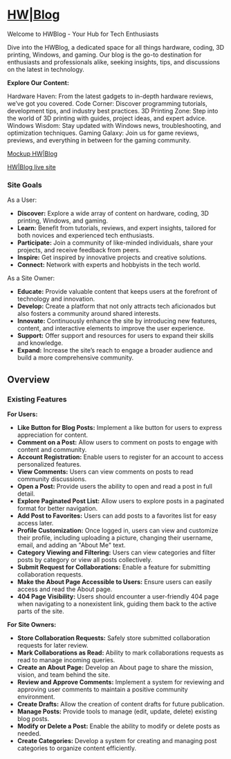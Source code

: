 # [HW|Blog](https://ci-pp4-hwblog-402679d73bbc.herokuapp.com/)

Welcome to HWBlog - Your Hub for Tech Enthusiasts

Dive into the HWBlog, a dedicated space for all things hardware, coding, 3D printing, Windows, and gaming. Our blog is the go-to destination for enthusiasts and professionals alike, seeking insights, tips, and discussions on the latest in technology.

**Explore Our Content:**

Hardware Haven: From the latest gadgets to in-depth hardware reviews, we’ve got you covered.
Code Corner: Discover programming tutorials, development tips, and industry best practices.
3D Printing Zone: Step into the world of 3D printing with guides, project ideas, and expert advice.
Windows Wisdom: Stay updated with Windows news, troubleshooting, and optimization techniques.
Gaming Galaxy: Join us for game reviews, previews, and everything in between for the gaming community.

[Mockup HW|Blog](docs/readme_images/Mockup_HWBlog.png)

[HW|Blog live site](https://ci-pp4-hwblog-402679d73bbc.herokuapp.com/)

### Site Goals

As a User:

- **Discover:** Explore a wide array of content on hardware, coding, 3D printing, Windows, and gaming.
- **Learn:** Benefit from tutorials, reviews, and expert insights, tailored for both novices and experienced tech enthusiasts.
- **Participate:** Join a community of like-minded individuals, share your projects, and receive feedback from peers.
- **Inspire:** Get inspired by innovative projects and creative solutions.
- **Connect:** Network with experts and hobbyists in the tech world.

As a Site Owner:

- **Educate:** Provide valuable content that keeps users at the forefront of technology and innovation.
- **Develop:** Create a platform that not only attracts tech aficionados but also fosters a community around shared interests.
- **Innovate:** Continuously enhance the site by introducing new features, content, and interactive elements to improve the user experience.
- **Support:** Offer support and resources for users to expand their skills and knowledge.
- **Expand:** Increase the site’s reach to engage a broader audience and build a more comprehensive community.

## Overview

### Existing Features

**For Users:**

- **Like Button for Blog Posts:** Implement a like button for users to express appreciation for content.
- **Comment on a Post:** Allow users to comment on posts to engage with content and community.
- **Account Registration:** Enable users to register for an account to access personalized features.
- **View Comments:** Users can view comments on posts to read community discussions.
- **Open a Post:** Provide users the ability to open and read a post in full detail.
- **Explore Paginated Post List:** Allow users to explore posts in a paginated format for better navigation.
- **Add Post to Favorites:** Users can add posts to a favorites list for easy access later.
- **Profile Customization:** Once logged in, users can view and customize their profile, including uploading a picture, changing their username, email, and adding an "About Me" text.
- **Category Viewing and Filtering:** Users can view categories and filter posts by category or view all posts collectively.
- **Submit Request for Collaborations:** Enable a feature for submitting collaboration requests.
- **Make the About Page Accessible to Users:** Ensure users can easily access and read the About page.
- **404 Page Visibility:** Users should encounter a user-friendly 404 page when navigating to a nonexistent link, guiding them back to the active parts of the site.

**For Site Owners:**

- **Store Collaboration Requests:** Safely store submitted collaboration requests for later review.
- **Mark Collaborations as Read:** Ability to mark collaborations requests as read to manage incoming queries.
- **Create an About Page:** Develop an About page to share the mission, vision, and team behind the site.
- **Review and Approve Comments:** Implement a system for reviewing and approving user comments to maintain a positive community environment.
- **Create Drafts:** Allow the creation of content drafts for future publication.
- **Manage Posts:** Provide tools to manage (edit, update, delete) existing blog posts.
- **Modify or Delete a Post:** Enable the ability to modify or delete posts as needed.
- **Create Categories:** Develop a system for creating and managing post categories to organize content efficiently.